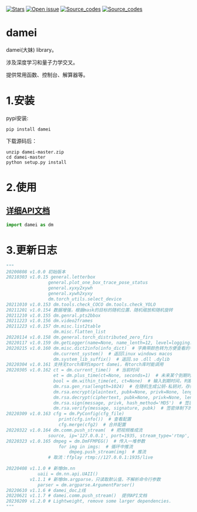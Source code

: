[![Stars](https://img.shields.io/github/stars/zhangzhengde0225/damei)](
https://github.com/zhangzhengde0225/damei)
[![Open issue](https://img.shields.io/github/issues/zhangzhengde0225/damei)](
https://github.com/zhangzhengde0225/damei/issues)
[![Source_codes](https://img.shields.io/static/v1?label=Download&message=src&color=orange)](
https://github.com/zhangzhengde0225/damei/archive/refs/heads/master.zip)
[![Source_codes](https://img.shields.io/static/v1?label=Docs&message=Available&color=orange)](
http://47.114.37.111)
# damei

damei(大妹) library。

涉及深度学习和量子力学交叉。

提供常用函数、控制台、解算器等。

# 1.安装

pypi安装:

```
pip install damei  
```

[//]: # (或从源码安装：[Download]&#40;https://github.com/zhangzhengde0225/damei/archive/refs/heads/master.zip&#41;.)
下载源码后：

```
unzip damei-master.zip
cd damei-master
python setup.py install
```

# 2.使用

## [详细API文档](http://47.114.37.111)

```python
import damei as dm
```

[//]: # (### 使用示例[usage.md]&#40;https://github.com/zhangzhengde0225/damei/blob/master/docs/usage.md&#41;.)

# 3.更新日志

```python
"""
20200808 v1.0.0 初始版本
20210303 v1.0.15 general.letterbox
				general.plot_one_box_trace_pose_status
				general.xyxy2xywh
				general.xywh2xyxy
				dm.torch_utils.select_device
20211010 v1.0.153 dm.tools.check_COCO dm.tools.check_YOLO
20211201 v1.0.154 数据增强，根据mask的目标的随机位置、随机缩放和随机旋转
20211210 v1.0.155 dm.genral.pts2bbox 
20211223 v1.0.156 dm.video2frames
20211223 v1.0.157 dm.misc.list2table 
                  dm.misc.flatten_list
20220114 v1.0.158 dm.general.torch_distributed_zero_firs
20220117 v1.0.159 dm.getLogger(name=None, name_lenth=12, level=logging.INFO)
20220215 v1.0.160 dm.misc.dict2info(info_dict)  # 字典带颜色转为方便查看的字符串
                  dm.current_system()  # 返回linux windows macos
                  dm.system_lib_suffix()  # 返回.so .dll .dylib
20220304 v1.0.161 支持无torch库时import damei，有torch库时能调用
20220305 v1.0.162 ct = dm.current_time()  # 当前时间
                  et = dm.plus_time(ct=None, seconds=1)  # 未来某个到期时间
                  bool = dm.within_time(et, ct=None)  # 输入到期时间，判断当前时间是否在内 
                  dm.rsa.gen_rsa(length=1024)  # 在随机生成公钥-私钥对，存储在当前路径pubk.pen和privk.pem里
                  dm.rsa.encrypt(plaintext, pubk=None, privk=None, length=1024)  # 用公钥或私钥对明文加密
                  dm.rsa.decrypt(ciphertext, pubk=None, privk=None, length=1024)  # 用私钥或公钥对密文解密
                  dm.rsa.sign(message, privk, hash_method='MD5')  # 签密体制下的签名
                  dm.rsa.verify(message, signature, pubk)  # 签密体制下的验签
20220309 v1.0.163 cfg = dm.PyConfig(cfg_file)
                    print(cfg.info())  # 查看配置
                    cfg.merge(cfg2)  # 合并配置      
20220322 v1.0.164 dm.comm.push_stream(  # 把视频推成流
                source, ip='127.0.0.1', port=1935, stream_type='rtmp', key=None))
20220323 v1.0.165 dmpeg = dm.DmFFMPEG()  # 传入一堆参数
                    for img in imgs:  # 循环中推流
                        dmpeg.push_stream(img)  # 推流
                # 取流：ffplay rtmp://127.0.0.1:1935/live
    
20220408 v1.1.0 # 新增dm.nn
            uaii = dm.nn.api.UAII()
         v1.1.1 # 新增dm.argparse，只读取默认值，不解析命令行参数
            parser = dm.argparse.ArgumentParser()
20220610 v1.1.6 # damei_doc上线
20220621 v1.1.7 # damei.comm.push_stream()  提供API文档
20230209 v1.2.0 # Lightweight, remove some larger dependencies.
"""
```




